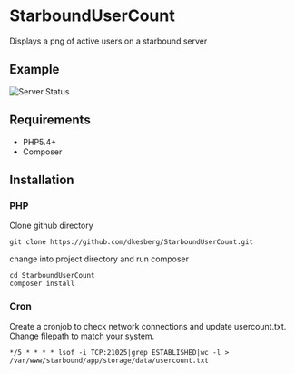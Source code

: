 StarboundUserCount
==================

Displays a png of active users on a starbound server

Example
-------

![Server Status](https://raw.github.com/dkesberg/StarboundUserCount/master/app/storage/backgrounds/demo.png)

Requirements
------------

* PHP5.4+
* Composer

Installation
------------

### PHP

Clone github directory

```
git clone https://github.com/dkesberg/StarboundUserCount.git
```

change into project directory and run composer

```
cd StarboundUserCount
composer install
```

### Cron

Create a cronjob to check network connections and update usercount.txt. 
Change filepath to match your system.

```
*/5 * * * * lsof -i TCP:21025|grep ESTABLISHED|wc -l > /var/www/starbound/app/storage/data/usercount.txt
```
